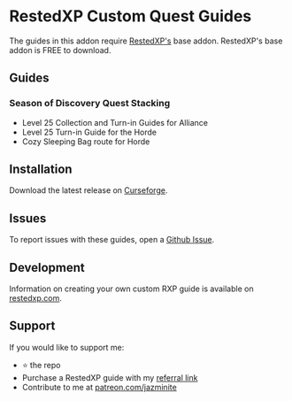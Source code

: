 # RestedXP Custom Quest Guides
The guides in this addon require [RestedXP's][1] base addon. RestedXP's base addon is FREE to download.

## Guides

### Season of Discovery Quest Stacking

- Level 25 Collection and Turn-in Guides for Alliance
- Level 25 Turn-in Guide for the Horde
- Cozy Sleeping Bag route for Horde

## Installation
Download the latest release on [Curseforge][2].

## Issues
To report issues with these guides, open a [Github Issue][4].

## Development
Information on creating your own custom RXP guide is available on [restedxp.com][5].

## Support
If you would like to support me:
- ⭐ the repo
- Purchase a RestedXP guide with my [referral link][1]
- Contribute to me at [patreon.com/jazminite][6]


[1]: https://www.restedxp.com/ref/jazminite
[2]: https://www.curseforge.com/wow/addons/rxp-quest-guides
[4]: https://github.com/jazminite/RXPGuides_Quests/issues/new/choose
[5]: https://www.restedxp.com/custom-guides
[6]: https://www.patreon.com/jazminite